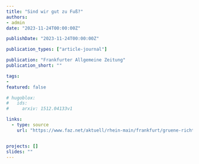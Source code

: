 ```yaml
---
title: "Sind wir gut zu Fuß?"
authors:
- admin
date: "2023-11-24T00:00:00Z"

publishDate: "2023-11-24T00:00:00Z"

publication_types: ["article-journal"]

publication: "Frankfurter Allgemeine Zeitung"
publication_short: ""

tags:
- 
featured: false

# hugoblox:
#   ids:
#     arxiv: 1512.04133v1

links:
  - type: source
    url: "https://www.faz.net/aktuell/rhein-main/frankfurt/gruene-richten-blick-auf-die-fussgaenger-19338602.html"


projects: []
slides: ""
---
```

